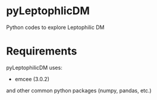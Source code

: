 # pyLeptophlicDM
Python codes to explore Leptophilic DM

# Requirements
pyLeptophilicDM uses:

- emcee (3.0.2)

and other common python packages (numpy, pandas, etc.)
